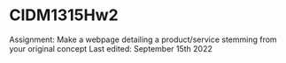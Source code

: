 # CIDM1315Hw2
Assignment: Make a webpage detailing a product/service stemming from your original concept
Last edited: September 15th 2022
